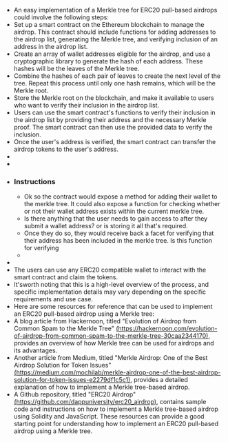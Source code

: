 - An easy implementation of a Merkle tree for ERC20 pull-based airdrops could involve the following steps:
- Set up a smart contract on the Ethereum blockchain to manage the airdrop.  This contract should include functions for adding addresses to the airdrop list, generating the Merkle tree, and verifying inclusion of an 
  address in the airdrop list.
- Create an array of wallet addresses  eligible for the airdrop, and use a cryptographic library to generate  the hash of each address. These hashes will be the leaves of the Merkle  tree.
- Combine the hashes of each pair of leaves to create the next level of the tree. Repeat this process until only one hash remains, 
  which will be the Merkle root.
- Store the Merkle root on the blockchain, and make it available to users who want to verify their inclusion in the airdrop list.
- Users can use the smart contract's functions to verify their inclusion in the airdrop list by providing their address and the necessary Merkle proof. The smart contract can then use the provided data to verify the inclusion.
- Once the user's address is verified, the smart contract can transfer the airdrop tokens to the user's address.
-
-
- ### Instructions
	- Ok so the contract would expose a method for adding their wallet to the merkle tree. It could also expose a function for checking whether or not their wallet address exists within the current merkle tree.
	- Is there anything that the user needs to gain access to after they submit a wallet address? or is storing it all that's required.
	- Once they do so, they would receive back a facet for verifying that their address has been included in the merkle tree. Is this function for verifying
	-
-
- The users can use any ERC20 compatible wallet to interact with the smart contract and claim the tokens.
- It'sworth noting that this is a high-level overview of the process, and  specific implementation details may vary depending on the specific 
  requirements and use case.
- Here are some resources for reference that can be used to implement an ERC20 pull-based airdrop using a Merkle tree:
- A blog article from Hackernoon, titled "Evolution of Airdrop from Common Spam to the Merkle Tree" [(https://hackernoon.com/evolution-of-airdrop-from-common-spam-to-the-merkle-tree-30caa2344170)](https://hackernoon.com/evolution-of-airdrop-from-common-spam-to-the-merkle-tree-30caa2344170), provides an overview of how Merkle tree can be used for airdrops and its advantages.
- Another article from Medium, titled "Merkle Airdrop: One of the Best Airdrop Solution for Token Issues" [(https://medium.com/mochilab/merkle-airdrop-one-of-the-best-airdrop-solution-for-token-issues-e2279df1c5c1)](https://medium.com/mochilab/merkle-airdrop-one-of-the-best-airdrop-solution-for-token-issues-e2279df1c5c1), provides a detailed explanation of how to implement a Merkle tree-based airdrop.
- A Github repository, titled "ERC20 Airdrop" [(https://github.com/dappuniversity/erc20_airdrop)](https://github.com/dappuniversity/erc20_airdrop),
  contains sample code and instructions on how to implement a Merkle 
  tree-based airdrop using Solidity and JavaScript. These resources can 
  provide a good starting point for understanding how to implement an 
  ERC20 pull-based airdrop using a Merkle tree.